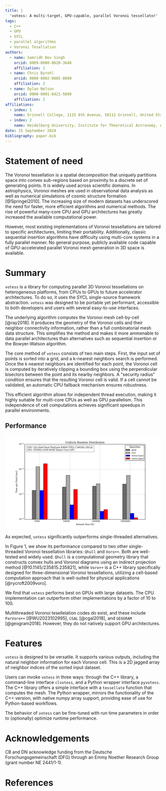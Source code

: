 ```yaml
---
title: |
  'votess: A multi-target, GPU-capable, parallel Voronoi tessellator'
tags:
  - C++
  - GPU
  - SYCL
  - parallel algorithms
  - Voronoi Tesellation
authors:
  - name: Samridh Dev Singh
    orcid: 0009-0008-8620-3648
    affiliation: 1
  - name: Chris Byrohl
    orcid: 0000-0002-0885-8090
    affiliation: 2
  - name: Dylan Nelson
    orcid: 0000-0001-8421-5890
    affiliation: 2
affiliations:
  - index: 1
    name: Grinnell College, 1115 8th Avenue, 50112 Grinnell, United States of America
  - index: 2
    name: Heidelberg University, Institute for Theoretical Astronomy, Albert-Ueberle-Str. 2, 69120 Heidelberg, Germany
date: 15 September 2024
bibliography: paper.bib
---
```

 
# Statement of need
 
The Voronoi tessellation is a spatial decomposition that uniquely partitions
space into convex sub-regions based on proximity to a discrete set of
generating points. It is widely used across scientific domains. In
astrophysics, Voronoi meshes are used in observational data analysis as well as
numerical simulations of cosmic structure formation [@Springel2010]. The
increasing size of modern datasets has underscored the need for faster, more
efficient algorithms and numerical methods. The rise of powerful many-core CPU
and GPU architectures has greatly increased the available computational power.
 
However, most existing implementations of Voronoi tessellations are tailored to
specific architectures, limiting their portability. Additionally, classic
sequential insertion algorithms have difficulty using multi-core systems in a
fully parallel manner. No general purpose, publicly available code capable of
GPU-accelerated parallel Voronoi mesh generation in 3D space is available.

# Summary

`votess` is a library for computing parallel 3D Voronoi tessellations on
heterogeneous platforms, from CPUs to GPUs to future accelerator architectures.
To do so, it uses the SYCL single-source framework abstraction. `votess` was
designed to be portable yet performant, accessible to both developers and users
with several easy-to-use interfaces.
 
The underlying algorithm computes the Voronoi mesh cell-by-cell [@ray2018]. It
produces the geometry of the Voronoi cells and their neighbor connectivity
information, rather than a full combinatorial mesh data structure. This
simplifies the method and makes it more ammenable to data parallel
architectures than alternatives such as sequential insertion or the
Bowyer-Watson algorithm.
 
The core method of `votess` consists of two main steps. First, the input set of
points is sorted into a grid, and a k-nearest neighbors search is performed.
Once the k nearest neighbors are identified for each point, the Voronoi cell is
computed by iteratively clipping a bounding box using the perpendicular
bisectors between the point and its nearby neighbors. A "security radius"
condition ensures that the resulting Voronoi cell is valid. If a cell cannot be
validated, an automatic CPU fallback mechanism ensures robustness.
 
This efficient algorithm allows for independent thread execution, making it
highly suitable for multi-core CPUs as well as GPU parallelism. This
independence of cell computations achieves significant speedups in parallel
environments.

## Performance

![](./bar.png)

As expected, `votess` significantly outperforms single-threaded
alternatives.
 
In Figure 1, we show its performance compared to two other single-threaded
Voronoi tessellation libraries: `Qhull` and `Voro++`. Both are well-tested and
widely used. `Qhull` is a computational geometry library that constructs convex
hulls and Voronoi diagrams using an indirect projection method
[@10.1145/235815.235821], while `Voro++` is a C++ library specifically designed
for three-dimensional Voronoi tessellations, utilizing a cell-based computation
approach that is well-suited for physical applications [@rycroft2009voro].
 
We find that `votess` performs best on GPUs with large datasets. The CPU
implementation can outperform other implementations by a factor of 10 to 100.
 
Multithreaded Voronoi tesellelation codes do exist, and these include
`ParVoro++` [@WU2023102995], `CGAL` [@cgal2018], and `GEOGRAM` [@geogram2018].
However, they do not natively support GPU architectures.
 
# Features

`votess` is designed to be versatile. It supports various outputs, including
the natural neighbor information for each Voronoi cell. This is a 2D jagged
array of neighbor indices of the sorted input dataset.
 
Users can invoke `votess` in three ways: through the C++ library, a
command-line interface `clvotess`, and a Python wrapper interface `pyvotess`.
The C++ library offers a simple interface with a `tessellate` function that
computes the mesh. The Python wrapper, mirrors the functionality of the C++
version, with native numpy array support, providing ease of use for
Python-based workflows.
 
The behavior of `votess` can be fine-tuned with run time parameters in order to
(optionally) optimize runtime performance. 
 
# Acknowledgements

CB and DN acknowledge funding from the Deutsche Forschungsgemeinschaft (DFG)
through an Emmy Noether Research Group (grant number NE 2441/1-1).

# References

